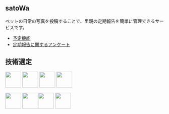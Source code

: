 ## satoWa

ペットの日常の写真を投稿することで、里親の定期報告を簡単に管理できるサービスです。

- [予定機能](https://magic-ozraraptor-aa8.notion.site/f976bca28c024b1bacf2d5eaffcf1608)
- [定期報告に関するアンケート](https://forms.gle/EirFfRS9ryNfqdvL7)

## 技術選定

<p align="left">
  <a href="https://www.typescriptlang.org/"><img src="https://cdn.worldvectorlogo.com/logos/typescript.svg" height="50px;" /></a>
  <a href="https://nextjs.org/"><img src="https://cdn.worldvectorlogo.com/logos/nextjs-3.svg" height="50px;" /></a>
  <a href="https://ja.reactjs.org/"><img src="https://cdn.worldvectorlogo.com/logos/react-2.svg" height="50px;" /></a>
  <a href="https://firebase.google.com/?hl=ja"><img src="https://cdn.worldvectorlogo.com/logos/firebase-1.svg" height="50px;" /></a>
</p>
<p align="left">
  <a href="https://www.figma.com/"><img src="https://cdn.worldvectorlogo.com/logos/figma-1.svg" height="50px;" /></a>
  <a href="https://vercel.com/"><img src="https://user-images.githubusercontent.com/65433193/118944114-3b393980-b98f-11eb-84a5-fc9a1db8ea6b.png" height="50px;" /></a
  <a href="https://eslint.org/"><img src="https://cdn.worldvectorlogo.com/logos/eslint-1.svg" height="50px;" /></a>
  <a href="https://prettier.io/"><img src="https://cdn.worldvectorlogo.com/logos/prettier-2.svg" height="50px;" /></a>
</p><br />
